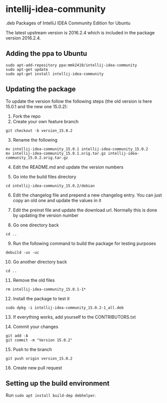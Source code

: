 # intellij-idea-community
.deb Packages of IntelliJ IDEA Community Edition for Ubuntu

The latest upstream version is 2016.2.4 which is included in the package version 2016.2.4.

## Adding the ppa to Ubuntu

```
sudo apt-add-repository ppa:mmk2410/intellij-idea-community
sudo apt-get update
sudo apt-get install intellij-idea-community
```

## Updating the package

To update the version follow the following steps (the old version is here 15.0.1 and the new one 15.0.2):

 1. Fork the repo
 2. Create your own feature branch

 ```
 git checkout -b version_15.0.2
 ```

 3. Rename the following

 ```
 mv intellij-idea-community_15.0.1 intellij-idea-community_15.0.2
 mv intellij-idea-community_15.0.1.orig.tar.gz intellij-idea-community_15.0.2.orig.tar.gz
 ```

 4. Edit the README.md and update the version numbers

 5. Go into the build files directory

 ```
 cd intellij-idea-community_15.0.2/debian
 ```

 6. Edit the changelog file and prepend a new changelog entry. You can just copy an old one and update the values in it

 7. Edit the preinst file and update the download url. Normally this is done by updating the version number

 8. Go one directory back

 ```
 cd ..
 ```

 9. Run the following command to build the package for testing purposes

 ```
 debuild -us -uc
 ```

 10. Go another directory back

 ```
 cd ..
 ```

 11. Remove the old files

 ```
 rm intellij-idea-community_15.0.1-1*
 ```

 12. Install the package to test it

 ```
 sudo dpkg -i intellij-idea-community_15.0.2-1_all.deb
 ```

 13. If everything works, add yourself to the CONTRIBUTORS.txt

 14. Commit your changes

 ```
 git add -A
 git commit -m "Version 15.0.2"
 ```

 15. Push to the branch

 ```
 git push origin version_15.0.2
 ```

 16. Create new pull request


## Setting up the build environment

Run `sudo apt install build-dep debhelper`.
